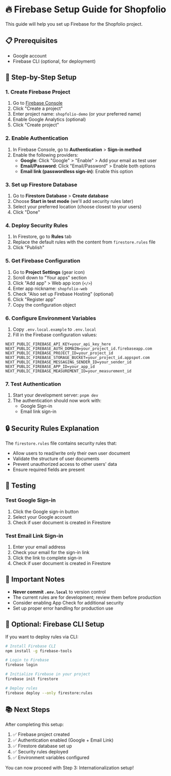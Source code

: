# 🔥 Firebase Setup Guide for Shopfolio

This guide will help you set up Firebase for the Shopfolio project.

## 📋 Prerequisites

- Google account
- Firebase CLI (optional, for deployment)

## 🚀 Step-by-Step Setup

### 1. Create Firebase Project

1. Go to [Firebase Console](https://console.firebase.google.com/)
2. Click "Create a project"
3. Enter project name: `shopfolio-demo` (or your preferred name)
4. Enable Google Analytics (optional)
5. Click "Create project"

### 2. Enable Authentication

1. In Firebase Console, go to **Authentication** > **Sign-in method**
2. Enable the following providers:
   - **Google**: Click "Google" > "Enable" > Add your email as test user
   - **Email/Password**: Click "Email/Password" > Enable both options
   - **Email link (passwordless sign-in)**: Enable this option

### 3. Set up Firestore Database

1. Go to **Firestore Database** > **Create database**
2. Choose **Start in test mode** (we'll add security rules later)
3. Select your preferred location (choose closest to your users)
4. Click "Done"

### 4. Deploy Security Rules

1. In Firestore, go to **Rules** tab
2. Replace the default rules with the content from `firestore.rules` file
3. Click "Publish"

### 5. Get Firebase Configuration

1. Go to **Project Settings** (gear icon)
2. Scroll down to "Your apps" section
3. Click "Add app" > Web app icon (`</>`)
4. Enter app nickname: `shopfolio-web`
5. Check "Also set up Firebase Hosting" (optional)
6. Click "Register app"
7. Copy the configuration object

### 6. Configure Environment Variables

1. Copy `.env.local.example` to `.env.local`
2. Fill in the Firebase configuration values:

```env
NEXT_PUBLIC_FIREBASE_API_KEY=your_api_key_here
NEXT_PUBLIC_FIREBASE_AUTH_DOMAIN=your_project_id.firebaseapp.com
NEXT_PUBLIC_FIREBASE_PROJECT_ID=your_project_id
NEXT_PUBLIC_FIREBASE_STORAGE_BUCKET=your_project_id.appspot.com
NEXT_PUBLIC_FIREBASE_MESSAGING_SENDER_ID=your_sender_id
NEXT_PUBLIC_FIREBASE_APP_ID=your_app_id
NEXT_PUBLIC_FIREBASE_MEASUREMENT_ID=your_measurement_id
```

### 7. Test Authentication

1. Start your development server: `pnpm dev`
2. The authentication should now work with:
   - Google Sign-in
   - Email link sign-in

## 🔒 Security Rules Explanation

The `firestore.rules` file contains security rules that:

- Allow users to read/write only their own user document
- Validate the structure of user documents
- Prevent unauthorized access to other users' data
- Ensure required fields are present

## 🧪 Testing

### Test Google Sign-in
1. Click the Google sign-in button
2. Select your Google account
3. Check if user document is created in Firestore

### Test Email Link Sign-in
1. Enter your email address
2. Check your email for the sign-in link
3. Click the link to complete sign-in
4. Check if user document is created in Firestore

## 🚨 Important Notes

- **Never commit `.env.local`** to version control
- The current rules are for development; review them before production
- Consider enabling App Check for additional security
- Set up proper error handling for production use

## 🔧 Optional: Firebase CLI Setup

If you want to deploy rules via CLI:

```bash
# Install Firebase CLI
npm install -g firebase-tools

# Login to Firebase
firebase login

# Initialize Firebase in your project
firebase init firestore

# Deploy rules
firebase deploy --only firestore:rules
```

## 📚 Next Steps

After completing this setup:

1. ✅ Firebase project created
2. ✅ Authentication enabled (Google + Email Link)
3. ✅ Firestore database set up
4. ✅ Security rules deployed
5. ✅ Environment variables configured

You can now proceed with Step 3: Internationalization setup!
